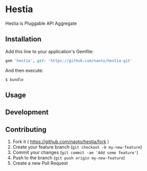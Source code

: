 # Hestia

Hestia is Pluggable API Aggregate

## Installation

Add this line to your application's Gemfile:

```ruby
gem 'hestia', git: 'https://github.com/naoto/hestia.git'
```

And then execute:

    $ bundle

## Usage

## Development

## Contributing

1. Fork it ( https://github.com/naoto/hestia/fork )
2. Create your feature branch (`git checkout -b my-new-feature`)
3. Commit your changes (`git commit -am 'Add some feature'`)
4. Push to the branch (`git push origin my-new-feature`)
5. Create a new Pull Request
